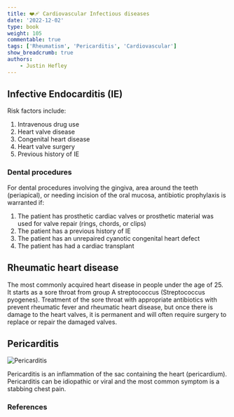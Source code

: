 ```yaml
---
title: ❤️‍🩹 Cardiovascular Infectious diseases
date: '2022-12-02'
type: book
weight: 105
commentable: true
tags: ['Rheumatism', 'Pericarditis', 'Cardiovascular']
show_breadcrumb: true
authors:
    - Justin Hefley
---
```



## Infective Endocarditis (IE)

Risk factors include:
1. Intravenous drug use
2. Heart valve disease
3. Congenital heart disease
4. Heart valve surgery
5. Previous history of IE

###  Dental procedures
For dental procedures involving the gingiva, area around the teeth (periapical), or needing incision of the oral mucosa, antibiotic prophylaxis is warranted if:
1. The patient has prosthetic cardiac valves or prosthetic material was used for valve repair (rings, chords, or clips)
2. The patient has a previous history of IE
3. The patient has an unrepaired cyanotic congenital heart defect
4. The patient has had a cardiac transplant


## Rheumatic heart disease

The most commonly acquired heart disease in people under the age of 25.  It starts as a sore throat from group A streptococcus (Streptococcus pyogenes).  Treatment of the sore throat with appropriate antibiotics with prevent rheumatic fever and rheumatic heart disease, but once there is damage to the heart valves, it is permanent and will often require surgery to replace or repair the damaged valves.

## Pericarditis
![Pericarditis](/images/content/Pericarditis.webp "Pericarditis")


Pericarditis is an inflammation of the sac containing the heart (pericardium).  Pericarditis can be idiopathic or viral and the most common symptom is a stabbing chest pain.




### References

[^1]: <span style="color:blue">Barash PG, Cullen BF, Stoelting RK, Cahalan MK, Stock MC, Ortega R, Sharar SR, Holt NF, eds. Clinical Anesthesia. 8th edition. Wolters Kluwer; 2017.</span>
[^2]: <span style="color:purple">Chestnut DH, Wong CA, Tsen LC, Ngan Kee WD, Beilin Y, Mhyre JM, Bateman BT, eds. 6th edition. Elsevier; 2020.</span>
[^3]: <span style="color:pink">Coté CJ, Lerman J, Anderson BJ. Coté and Lerman's A Practice of Anesthesia for Infants and Children. 6th edition. Elsevier; 2018.</span>
[^4]: <span style="color:brown">Ehrenwerth J, Eisenkraft J, Berry J, eds. Anesthesia Equipment: Principles and Applications. 3rd edition. Elsevier; 2020.</span>
[^5]: <span style="color:green">Farag E, Mounir-Soliman L, Brown DL. Brown's Atlas of Regional Anesthesia. 6th edition. Elsevier; 2020.</span>
[^6]: <span style="color:red">Flood P, Rathmell JP, Urman RD, eds. Stoelting's Pharmacology & Physiology in Anesthetic Practice. 6th edition. Wolters Kluwer; 2021.</span>
[^7]: <span style="color:yellow">Foster SD, Callahan MF, eds. A Professional Study and Resource Guide for the CRNA. 2nd edition. American Association of Nurse Anesthetists; 2011.</span>
[^8]: <span style="color:orange">Gropper MA, Cohen NH, Eriksson LI, Fleisher LA, Leslie K, Wiener-Kronish JP, eds. Miller's Anesthesia (Vols. 1-2). 9th edition. Elsevier; 2019.</span>
[^9]: <span style="color:indigo">Rosenblatt WH, Popescu WM. Master Techniques in Upper and Lower Airway Management. Wolters Kluwer (LWW); 2015.</span>
[^10]: <span style="color:teal">Hall JE, Hall ME. Guyton and Hall Textbook of Medical Physiology. 14th edition. Elsevier; 2020.</span>
[^11]: <span style="color:maroon">Hines RL, Jones SB, eds. Stoelting's Anesthesia and Co-existing Disease. 8th edition. Elsevier; 2021.</span>
[^12]: <span style="color:aquamarine">Jaffe RA, Schmiesing CA, Golianu B. Anesthesiologist's Manual of Surgical Procedures. 6th ed. Wolters Kluwer; 2020.</span>
[^13]: <span style="color:darkgreen">Nagelhout JJ, Elisha S, Heiner JS, eds. Nurse Anesthesia. 7th edition. Elsevier; 2020.</span>